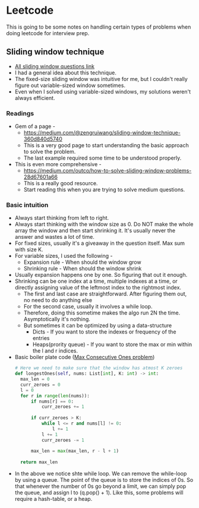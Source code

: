# Leetcode
This is going to be some notes on handling certain types of problems when doing leetcode for interview prep.

## Sliding window technique
- [All sliding window questions link](https://leetcode.com/problemset/all/?topicSlugs=sliding-window)
- I had a general idea about this technique. 
- The fixed-size sliding window was intuitive for me, but I couldn't really figure out variable-sized window sometimes.
- Even when I solved using variable-sized windows, my solutions weren't always efficient.

### Readings 
- Gem of a page - 
	- https://medium.com/@zengruiwang/sliding-window-technique-360d840d5740
	- This is a very good page to start understanding the basic approach to solve the problem.
	- The last example required some time to be understood properly.
- This is even more comprehensive - 
	- https://medium.com/outco/how-to-solve-sliding-window-problems-28d67601a66
	- This is a really good resource.
	- Start reading this when you are trying to solve medium questions.

### Basic intuition
- Always start thinking from left to right.
- Always start thinking with the window size as 0. Do NOT make the whole array the window and then start shrinking it. It's usually never the answer and wastes a lot of time.
- For fixed sizes, usually it's a giveaway in the question itself. Max sum with size K.
- For variable sizes, I used the following - 
	- Expansion rule - When should the window grow
	- Shrinking rule - When should the window shrink
- Usually expansion happens one by one. So figuring that out it enough.
- Shrinking can be one index at a time, multiple indexes at a time, or directly assigning value of the leftmost index to the rightmost index.
	- The first and last case are straightforward. After figuring them out, no need to do anything else
	- For the second case, usually it involves a while loop.
	- Therefore, doing this sometime makes the algo run 2N the time. Asymptotically it's nothing. 
	- But sometimes it can be optimized by using a data-structure 
		- Dicts - If you want to store the indexes or frequency of the entries 
		- Heaps(prority queue) - If you want to store the max or min within the l and r indices.
- Basic boiler plate code ([Max Consecutive Ones problem](https://leetcode.com/problems/max-consecutive-ones-iii/))
  ```python
  # Here we need to make sure that the window has atmost K zeroes
  def longestOnes(self, nums: List[int], K: int) -> int:
  	max_len = 0
	curr_zeroes = 0
	l = 0
	for r in range(len(nums)):
	    if nums[r] == 0:
	        curr_zeroes += 1
	        
	    if curr_zeroes > K:            
	        while l <= r and nums[l] != 0:
	            l += 1
	        l += 1
	        curr_zeroes -= 1
	    
	    max_len = max(max_len, r - l + 1)
	        
    return max_len
  ```
- In the above we notice shte while loop. We can remove the while-loop by using a queue. The point of the queue is to store the indices of 0s. So that whenever the number of 0s go beyond a limit, we can simply pop the queue, and assign l to (q.pop() + 1). Like this, some problems will require a hash-table, or a heap.

